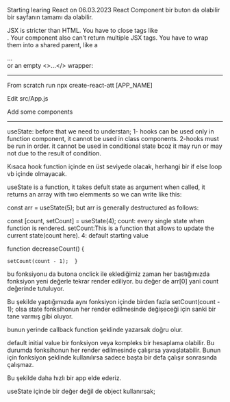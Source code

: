 Starting learing React on 06.03.2023
React Component bir buton da olabilir bir sayfanın tamamı da olabilir.

JSX is stricter than HTML. You have to close tags like <br />. Your component also can’t return multiple JSX tags. You have to wrap them into a shared parent, like a <div>...</div> or an empty <>...</> wrapper:


--------
From scratch
run npx create-react-att [APP_NAME]

Edit src/App.js

Add some components

----------------
useState:
before that we need to understan;
1- hooks can be used only in function component, it cannot be used in class components.
2-hooks must be run in order.
it cannot be used in conditional state bcoz it may run or may not due to the result of condition.

Kısaca hook function içinde en üst seviyede olacak, herhangi bir if else loop vb içinde olmayacak.

useState is a function, it takes defult state as argument when called, it returns an array with two elemments so we can write like this:

const arr = useState(5);
but arr is generally destructured as follows:

const [count, setCount] = useState(4);
count: every single state when function is rendered.
setCount:This is a function that allows to update the current state(count here).
4: default starting value


function decreaseCount() {

    setCount(count - 1);  }




bu fonksiyonu da butona onclick ile eklediğimiz zaman her bastığımızda fonksiyon yeni değerle tekrar render ediliyor.
bu değer de arr[0] yani count değerinde tutuluyor.

Bu şekilde yaptığımızda aynı fonksiyon içinde birden fazla setCount(count - 1); olsa state fonksihonun her render edilmesinde değişeceği için sanki bir tane varmış gibi oluyor.

bunun yerinde callback function şeklinde yazarsak doğru olur. 

default initial value bir fonksiyon veya kompleks bir hesaplama olabilir.
Bu durumda fonksihonun her render edilmesinde çalışırsa yavaşlatabilir.
Bunun için fonksiyon şeklinde kullanılırsa sadece başta bir defa çalışır sonrasında çalışmaz.

Bu şekilde daha hızlı bir app elde ederiz. 

useState içinde bir değer değil de object kullanırsak;






